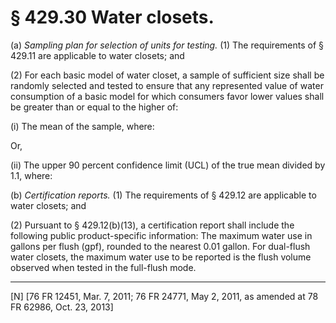 # § 429.30   Water closets.

(a) *Sampling plan for selection of units for testing.* (1) The requirements of § 429.11 are applicable to water closets; and


(2) For each basic model of water closet, a sample of sufficient size shall be randomly selected and tested to ensure that any represented value of water consumption of a basic model for which consumers favor lower values shall be greater than or equal to the higher of:


(i) The mean of the sample, where:


Or,


(ii) The upper 90 percent confidence limit (UCL) of the true mean divided by 1.1, where:



(b) *Certification reports.* (1) The requirements of § 429.12 are applicable to water closets; and


(2) Pursuant to § 429.12(b)(13), a certification report shall include the following public product-specific information: The maximum water use in gallons per flush (gpf), rounded to the nearest 0.01 gallon. For dual-flush water closets, the maximum water use to be reported is the flush volume observed when tested in the full-flush mode.



---

[N] [76 FR 12451, Mar. 7, 2011; 76 FR 24771, May 2, 2011, as amended at 78 FR 62986, Oct. 23, 2013]




